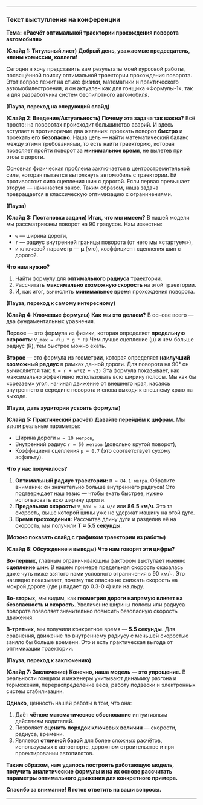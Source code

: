 
---

### Текст выступления на конференции

**Тема: «Расчёт оптимальной траектории прохождения поворота автомобиля»**

**(Слайд 1: Титульный лист)**
**Добрый день, уважаемые председатель, члены комиссии, коллеги!**

Сегодня я хочу представить вам результаты моей курсовой работы, посвящённой поиску оптимальной траектории прохождения поворота. Этот вопрос лежит на стыке физики, математики и практического автомобилестроения, и он актуален как для гонщика «Формулы-1», так и для разработчика систем беспилотного автомобиля.

**(Пауза, переход на следующий слайд)**

**(Слайд 2: Введение/Актуальность)**
**Почему эта задача так важна?** Всё просто: на поворотах происходит большинство аварий. И здесь вступает в противоречие два желания: проехать поворот **быстро** и проехать его **безопасно**. Наша цель — найти математический баланс между этими требованиями, то есть найти траекторию, которая позволяет пройти поворот за **минимальное время**, не вылетев при этом с дороги.

Основная физическая проблема заключается в центростремительной силе, которая пытается вытолкнуть автомобиль с траектории. Ей противостоит сила сцепления шин с дорогой. Если первая превышает вторую — начинается занос. Таким образом, наша задача превращается в классическую оптимизацию с ограничениями.

**(Пауза)**

**(Слайд 3: Постановка задачи)**
**Итак, что мы имеем?** В нашей модели мы рассматриваем поворот на 90 градусов. Нам известны:
*   `w` — ширина дороги,
*   `r` — радиус внутренней границы поворота (от него мы «стартуем»),
*   и ключевой параметр — **μ** (мю), коэффициент сцепления шин с дорогой.

**Что нам нужно?**
1.  Найти формулу для **оптимального радиуса** траектории.
2.  Рассчитать **максимально возможную скорость** на этой траектории.
3.  И, как итог, вычислить **минимальное время** прохождения поворота.

**(Пауза, переход к самому интересному)**

**(Слайд 4: Ключевые формулы)**
**Как мы это делаем?** В основе всего — два фундаментальных уравнения.

**Первое** — это формула из физики, которая определяет **предельную скорость**:
`V_max = √(μ * g * R)`
Чем лучше сцепление (μ) и чем больше радиус (R), тем быстрее можно ехать.

**Второе** — это формула из геометрии, которая определяет **наилучший возможный радиус** в рамках данной дороги. Для поворота на 90° он вычисляется так:
`R = r + w*(2 + √2)`
Эта формула показывает, как максимально эффективно использовать всю ширину полосы. Мы как бы «срезаем» угол, начиная движение от внешнего края, касаясь внутреннего в середине поворота и снова выходя к внешнему краю на выходе.

**(Пауза, дать аудитории усвоить формулы)**

**(Слайд 5: Практический расчёт)**
**Давайте перейдём к цифрам.** Мы взяли реальные параметры:
*   Ширина дороги `w = 10 метров`,
*   Внутренний радиус `r = 50 метров` (довольно крутой поворот),
*   Коэффициент сцепления `μ = 0.7` (это соответствует сухому асфальту).

**Что у нас получилось?**
1.  **Оптимальный радиус траектории:** `R ≈ 84.1 метра`. Обратите внимание: он значительно больше внутреннего радиуса! Это подтверждает наш тезис — чтобы ехать быстрее, нужно использовать всю ширину дороги.
2.  **Предельная скорость:** `V_max ≈ 24 м/с` или **86.5 км/ч**. Это та скорость, выше которой шины уже не удержат машину на этой дуге.
3.  **Время прохождения:** Рассчитав длину дуги и разделив её на скорость, мы получили **T ≈ 5.5 секунды**.

**(Можно показать слайд с графиком траектории из работы)**

**(Слайд 6: Обсуждение и выводы)**
**Что нам говорят эти цифры?**

**Во-первых,** главным ограничивающим фактором выступает именно **сцепление шин**. В нашем примере предельная скорость оказалась даже чуть ниже взятого нами условного ограничения в 90 км/ч. Это наглядно показывает, почему так опасно не снижать скорость на мокрой дороге (где μ падает до 0.3-0.4) или на льду.

**Во-вторых,** мы видим, как **геометрия дороги напрямую влияет на безопасность и скорость**. Увеличение ширины полосы или радиуса поворота позволяет значительно повысить безопасную скорость движения.

**В-третьих,** мы получили конкретное время — **5.5 секунды**. Для сравнения, движение по внутреннему радиусу с меньшей скоростью заняло бы больше времени. Это и есть практическая выгода от оптимизации траектории.

**(Пауза, переход к заключению)**

**(Слайд 7: Заключение)**
**Конечно, наша модель — это упрощение.** В реальности гонщики и инженеры учитывают динамику разгона и торможения, перераспределение веса, работу подвески и электронных систем стабилизации.

**Однако,** ценность нашей работы в том, что она:
1.  Даёт **чёткое математическое обоснование** интуитивным действиям водителей.
2.  Позволяет **оценить порядок ключевых величин** — скорости, радиуса, времени.
3.  Является **отличной базой** для более сложных расчётов, используемых в автоспорте, дорожном строительстве и при проектировании автопилотов.

**Таким образом, нам удалось построить работающую модель, получить аналитические формулы и на их основе рассчитать параметры оптимального движения для конкретного примера.**

**Спасибо за внимание! Я готов ответить на ваши вопросы.**

---